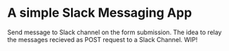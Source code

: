 # A simple Slack Messaging App

Send message to Slack channel on the form submission. The idea to relay the messages recieved as POST request to a Slack Channel. WIP! 
